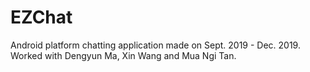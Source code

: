 # EZChat
Android platform chatting application made on Sept. 2019 - Dec. 2019.
Worked with Dengyun Ma, Xin Wang and Mua Ngi Tan.
